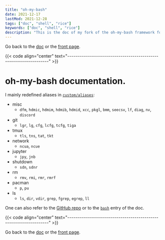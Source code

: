```yaml
---
title: "oh-my-bash"
date: 2021-12-17
lastMod: 2021-12-28
tags: ["doc", "shell", "rice"]
keywords: ["doc", "shell", "rice"]
description: "This is the doc of my fork of the oh-my-bash framework for bash configuration."
---
```

Go back to the [doc](/public/doc/config) or the [front page](/public).

{{< code align="center" text="--------------------------------------------------------------------" >}}

# oh-my-bash documentation.
I mainly redefined aliases in [`custom/aliases`]:
- misc
  - `dfm`, `hdmic`, `hdmim`, `hdmib`, `hdmid`, `xcc`, `pkgl`, `bmm`, `seecsv`, `lf`, `diag`, `nv`, `discord`
- git
  - `lgr`, `lg`, `cfg`, `lcfg`, `tcfg`, `tiga`
- tmux
  - `tls`, `tns`, `tat`, `tkt`
- network
  - `ncua`, `ncue`
- jupyter
  - `jpy`, `jnb`
- shutdown
  - `sdn`, `sdnr`
- rm
  - `rmv`, `rmi`, `rmr`, `rmrf`
- pacman
  - `p`, `pu`
- ls
  - `ls`, `dir`, `vdir`, `grep`, `fgrep`, `egrep`, `ll`

One can also refer to the [GitHub repo](https://github.com/a2n-s/oh-my-bash) or to the [`bash`] entry of the doc.

{{< code align="center" text="--------------------------------------------------------------------" >}}

Go back to the [doc](/public/doc/config) or the [front page](/public).

[`custom/aliases`]: https://github.com/a2n-s/oh-my-bash/blob/main/custom/aliases
[`bash`]:           http://localhost:1313/public/doc/config/dotfiles/bash
